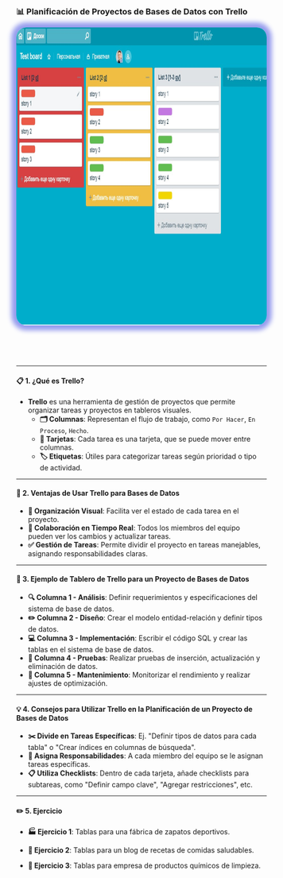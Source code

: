 ### 📊 Planificación de Proyectos de Bases de Datos con Trello

<img src="500_TRELLO/t_1.png" alt="Tablero de Trello" style="height: 600px; margin: 0 auto 4rem auto; background: transparent; box-shadow: 0 0 10px 10px rgb(150, 156, 238); border-radius: 20px;" class="demo-logo">

---

#### 📋 1. ¿Qué es Trello?

- **Trello** es una herramienta de gestión de proyectos que permite organizar tareas y proyectos en tableros visuales.
    - **🗂️ Columnas**: Representan el flujo de trabajo, como `Por Hacer`, `En Proceso`, `Hecho`.
    - **📝 Tarjetas**: Cada tarea es una tarjeta, que se puede mover entre columnas.
    - **🏷️ Etiquetas**: Útiles para categorizar tareas según prioridad o tipo de actividad.

---

#### 🚀 2. Ventajas de Usar Trello para Bases de Datos

- **👀 Organización Visual**: Facilita ver el estado de cada tarea en el proyecto.
- **🤝 Colaboración en Tiempo Real**: Todos los miembros del equipo pueden ver los cambios y actualizar tareas.
- **✅ Gestión de Tareas**: Permite dividir el proyecto en tareas manejables, asignando responsabilidades claras.

---

#### 📂 3. Ejemplo de Tablero de Trello para un Proyecto de Bases de Datos

- **🔍 Columna 1 - Análisis**: Definir requerimientos y especificaciones del sistema de base de datos.
- **✏️ Columna 2 - Diseño**: Crear el modelo entidad-relación y definir tipos de datos.
- **💻 Columna 3 - Implementación**: Escribir el código SQL y crear las tablas en el sistema de base de datos.
- **🧪 Columna 4 - Pruebas**: Realizar pruebas de inserción, actualización y eliminación de datos.
- **🔧 Columna 5 - Mantenimiento**: Monitorizar el rendimiento y realizar ajustes de optimización.

---

#### 💡 4. Consejos para Utilizar Trello en la Planificación de un Proyecto de Bases de Datos

- **✂️ Divide en Tareas Específicas**: Ej. "Definir tipos de datos para cada tabla" o "Crear índices en columnas de búsqueda".
- **👥 Asigna Responsabilidades**: A cada miembro del equipo se le asignan tareas específicas.
- **📋 Utiliza Checklists**: Dentro de cada tarjeta, añade checklists para subtareas, como "Definir campo clave", "Agregar restricciones", etc.

---

#### ✏️ 5. Ejercicio

- **🏭 Ejercicio 1**: Tablas para una fábrica de zapatos deportivos.

- **🥗 Ejercicio 2**: Tablas para un blog de recetas de comidas saludables.

- **🧼 Ejercicio 3**: Tablas para empresa de productos químicos de limpieza.
